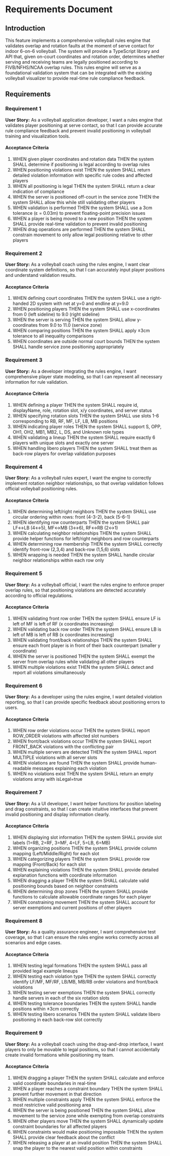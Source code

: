 # Requirements Document

## Introduction

This feature implements a comprehensive volleyball rules engine that validates overlap and rotation faults at the moment of serve contact for indoor 6-on-6 volleyball. The system will provide a TypeScript library and API that, given on-court coordinates and rotation order, determines whether serving and receiving teams are legally positioned according to FIVB/NFHS/NCAA overlap rules. This rules engine will serve as a foundational validation system that can be integrated with the existing volleyball visualizer to provide real-time rule compliance feedback.

## Requirements

### Requirement 1

**User Story:** As a volleyball application developer, I want a rules engine that validates player positioning at serve contact, so that I can provide accurate rule compliance feedback and prevent invalid positioning in volleyball training and visualization tools.

#### Acceptance Criteria

1. WHEN given player coordinates and rotation data THEN the system SHALL determine if positioning is legal according to overlap rules
2. WHEN positioning violations exist THEN the system SHALL return detailed violation information with specific rule codes and affected players
3. WHEN all positioning is legal THEN the system SHALL return a clear indication of compliance
4. WHEN the server is positioned off-court in the service zone THEN the system SHALL allow this while still validating other players
5. WHEN validation is performed THEN the system SHALL use a 3cm tolerance (ε = 0.03m) to prevent floating-point precision issues
6. WHEN a player is being moved to a new position THEN the system SHALL provide real-time validation to prevent invalid positioning
7. WHEN drag operations are performed THEN the system SHALL constrain movement to only allow legal positioning relative to other players

### Requirement 2

**User Story:** As a volleyball coach using the rules engine, I want clear coordinate system definitions, so that I can accurately input player positions and understand validation results.

#### Acceptance Criteria

1. WHEN defining court coordinates THEN the system SHALL use a right-handed 2D system with net at y=0 and endline at y=9.0
2. WHEN positioning players THEN the system SHALL use x-coordinates from 0 (left sideline) to 9.0 (right sideline)
3. WHEN the server is serving THEN the system SHALL allow y-coordinates from 9.0 to 11.0 (service zone)
4. WHEN comparing positions THEN the system SHALL apply ±3cm tolerance to all inequality comparisons
5. WHEN coordinates are outside normal court bounds THEN the system SHALL handle service zone positioning appropriately

### Requirement 3

**User Story:** As a developer integrating the rules engine, I want comprehensive player state modeling, so that I can represent all necessary information for rule validation.

#### Acceptance Criteria

1. WHEN defining a player THEN the system SHALL require id, displayName, role, rotation slot, x/y coordinates, and server status
2. WHEN specifying rotation slots THEN the system SHALL use slots 1-6 corresponding to RB, RF, MF, LF, LB, MB positions
3. WHEN indicating player roles THEN the system SHALL support S, OPP, OH1, OH2, MB1, MB2, L, DS, and Unknown role types
4. WHEN validating a lineup THEN the system SHALL require exactly 6 players with unique slots and exactly one server
5. WHEN handling libero players THEN the system SHALL treat them as back-row players for overlap validation purposes

### Requirement 4

**User Story:** As a volleyball rules expert, I want the engine to correctly implement rotation neighbor relationships, so that overlap validation follows official volleyball positioning rules.

#### Acceptance Criteria

1. WHEN determining left/right neighbors THEN the system SHALL use circular ordering within rows: front (4-3-2), back (5-6-1)
2. WHEN identifying row counterparts THEN the system SHALL pair LF↔LB (4↔5), MF↔MB (3↔6), RF↔RB (2↔1)
3. WHEN calculating neighbor relationships THEN the system SHALL provide helper functions for left/right neighbors and row counterparts
4. WHEN determining row membership THEN the system SHALL correctly identify front-row (2,3,4) and back-row (1,5,6) slots
5. WHEN wrapping is needed THEN the system SHALL handle circular neighbor relationships within each row only

### Requirement 5

**User Story:** As a volleyball official, I want the rules engine to enforce proper overlap rules, so that positioning violations are detected accurately according to official regulations.

#### Acceptance Criteria

1. WHEN validating front row order THEN the system SHALL ensure LF is left of MF is left of RF (x coordinates increasing)
2. WHEN validating back row order THEN the system SHALL ensure LB is left of MB is left of RB (x coordinates increasing)
3. WHEN validating front/back relationships THEN the system SHALL ensure each front player is in front of their back counterpart (smaller y coordinate)
4. WHEN the server is positioned THEN the system SHALL exempt the server from overlap rules while validating all other players
5. WHEN multiple violations exist THEN the system SHALL detect and report all violations simultaneously

### Requirement 6

**User Story:** As a developer using the rules engine, I want detailed violation reporting, so that I can provide specific feedback about positioning errors to users.

#### Acceptance Criteria

1. WHEN row order violations occur THEN the system SHALL report ROW_ORDER violations with affected slot numbers
2. WHEN front/back violations occur THEN the system SHALL report FRONT_BACK violations with the conflicting pair
3. WHEN multiple servers are detected THEN the system SHALL report MULTIPLE violations with all server slots
4. WHEN violations are found THEN the system SHALL provide human-readable messages explaining each violation
5. WHEN no violations exist THEN the system SHALL return an empty violations array with isLegal=true

### Requirement 7

**User Story:** As a UI developer, I want helper functions for position labeling and drag constraints, so that I can create intuitive interfaces that prevent invalid positioning and display information clearly.

#### Acceptance Criteria

1. WHEN displaying slot information THEN the system SHALL provide slot labels (1=RB, 2=RF, 3=MF, 4=LF, 5=LB, 6=MB)
2. WHEN organizing positions THEN the system SHALL provide column mapping (Left/Middle/Right) for each slot
3. WHEN categorizing players THEN the system SHALL provide row mapping (Front/Back) for each slot
4. WHEN explaining violations THEN the system SHALL provide detailed explanation functions with coordinate information
5. WHEN dragging a player THEN the system SHALL calculate valid positioning bounds based on neighbor constraints
6. WHEN determining drop zones THEN the system SHALL provide functions to calculate allowable coordinate ranges for each player
7. WHEN constraining movement THEN the system SHALL account for server exemptions and current positions of other players

### Requirement 8

**User Story:** As a quality assurance engineer, I want comprehensive test coverage, so that I can ensure the rules engine works correctly across all scenarios and edge cases.

#### Acceptance Criteria

1. WHEN testing legal formations THEN the system SHALL pass all provided legal example lineups
2. WHEN testing each violation type THEN the system SHALL correctly identify LF/MF, MF/RF, LB/MB, MB/RB order violations and front/back violations
3. WHEN testing server exemptions THEN the system SHALL correctly handle servers in each of the six rotation slots
4. WHEN testing tolerance boundaries THEN the system SHALL handle positions within ±3cm correctly
5. WHEN testing libero scenarios THEN the system SHALL validate libero positioning in each back-row slot correctly

### Requirement 9

**User Story:** As a volleyball coach using the drag-and-drop interface, I want players to only be movable to legal positions, so that I cannot accidentally create invalid formations while positioning my team.

#### Acceptance Criteria

1. WHEN dragging a player THEN the system SHALL calculate and enforce valid coordinate boundaries in real-time
2. WHEN a player reaches a constraint boundary THEN the system SHALL prevent further movement in that direction
3. WHEN multiple constraints apply THEN the system SHALL enforce the most restrictive valid positioning area
4. WHEN the server is being positioned THEN the system SHALL allow movement to the service zone while exempting from overlap constraints
5. WHEN other players move THEN the system SHALL dynamically update constraint boundaries for all affected players
6. WHEN constraints would make positioning impossible THEN the system SHALL provide clear feedback about the conflict
7. WHEN releasing a player at an invalid position THEN the system SHALL snap the player to the nearest valid position within constraints
